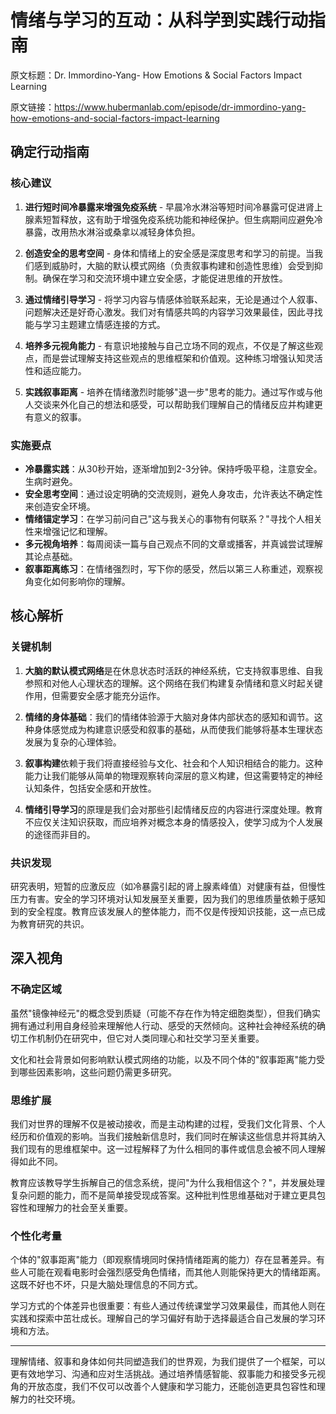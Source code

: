 # 情绪与学习的互动：从科学到实践行动指南

原文标题：Dr. Immordino-Yang- How Emotions & Social Factors Impact Learning

原文链接：https://www.hubermanlab.com/episode/dr-immordino-yang-how-emotions-and-social-factors-impact-learning

<YouTube videoId="S8jWFcDGz4Y" />

## 确定行动指南

### 核心建议
1. **进行短时间冷暴露来增强免疫系统** - 早晨冷水淋浴等短时间冷暴露可促进肾上腺素短暂释放，这有助于增强免疫系统功能和神经保护。但生病期间应避免冷暴露，改用热水淋浴或桑拿以减轻身体负担。

2. **创造安全的思考空间** - 身体和情绪上的安全感是深度思考和学习的前提。当我们感到威胁时，大脑的默认模式网络（负责叙事构建和创造性思维）会受到抑制。确保在学习和交流环境中建立安全感，才能促进思维的开放性。

3. **通过情绪引导学习** - 将学习内容与情感体验联系起来，无论是通过个人叙事、问题解决还是好奇心激发。我们对有情感共鸣的内容学习效果最佳，因此寻找能与学习主题建立情感连接的方式。

4. **培养多元视角能力** - 有意识地接触与自己立场不同的观点，不仅是了解这些观点，而是尝试理解支持这些观点的思维框架和价值观。这种练习增强认知灵活性和适应能力。

5. **实践叙事距离** - 培养在情绪激烈时能够"退一步"思考的能力。通过写作或与他人交谈来外化自己的想法和感受，可以帮助我们理解自己的情绪反应并构建更有意义的叙事。

### 实施要点
- **冷暴露实践**：从30秒开始，逐渐增加到2-3分钟。保持呼吸平稳，注意安全。生病时避免。
- **安全思考空间**：通过设定明确的交流规则，避免人身攻击，允许表达不确定性来创造安全环境。
- **情绪锚定学习**：在学习前问自己"这与我关心的事物有何联系？"寻找个人相关性来增强记忆和理解。
- **多元视角培养**：每周阅读一篇与自己观点不同的文章或播客，并真诚尝试理解其论点基础。
- **叙事距离练习**：在情绪强烈时，写下你的感受，然后以第三人称重述，观察视角变化如何影响你的理解。

## 核心解析

### 关键机制
1. **大脑的默认模式网络**是在休息状态时活跃的神经系统，它支持叙事思维、自我参照和对他人心理状态的理解。这个网络在我们构建复杂情绪和意义时起关键作用，但需要安全感才能充分运作。

2. **情绪的身体基础**：我们的情绪体验源于大脑对身体内部状态的感知和调节。这种身体感觉成为构建意识感受和叙事的基础，从而使我们能够将基本生理状态发展为复杂的心理体验。

3. **叙事构建**依赖于我们将直接经验与文化、社会和个人知识相结合的能力。这种能力让我们能够从简单的物理观察转向深层的意义构建，但这需要特定的神经认知条件，包括安全感和开放性。

4. **情绪引导学习**的原理是我们会对那些引起情绪反应的内容进行深度处理。教育不应仅关注知识获取，而应培养对概念本身的情感投入，使学习成为个人发展的途径而非目的。

### 共识发现
研究表明，短暂的应激反应（如冷暴露引起的肾上腺素峰值）对健康有益，但慢性压力有害。安全的学习环境对认知发展至关重要，因为我们的思维质量依赖于感知到的安全程度。教育应该发展人的整体能力，而不仅是传授知识技能，这一点已成为教育研究的共识。

## 深入视角

### 不确定区域
虽然"镜像神经元"的概念受到质疑（可能不存在作为特定细胞类型），但我们确实拥有通过利用自身经验来理解他人行动、感受的天然倾向。这种社会神经系统的确切工作机制仍在研究中，但它对人类同理心和社交学习至关重要。

文化和社会背景如何影响默认模式网络的功能，以及不同个体的"叙事距离"能力受到哪些因素影响，这些问题仍需更多研究。

### 思维扩展
我们对世界的理解不仅是被动接收，而是主动构建的过程，受我们文化背景、个人经历和价值观的影响。当我们接触新信息时，我们同时在解读这些信息并将其纳入我们现有的思维框架中。这一过程解释了为什么相同的事件或信息会被不同人理解得如此不同。

教育应该教导学生拆解自己的信念系统，提问"为什么我相信这个？"，并发展处理复杂问题的能力，而不是简单接受现成答案。这种批判性思维基础对于建立更具包容性和理解力的社会至关重要。

### 个性化考量
个体的"叙事距离"能力（即观察情境同时保持情绪距离的能力）存在显著差异。有些人可能在观看电影时会强烈感受角色情绪，而其他人则能保持更大的情绪距离。这既不好也不坏，只是大脑处理信息的不同方式。

学习方式的个体差异也很重要：有些人通过传统课堂学习效果最佳，而其他人则在实践和探索中茁壮成长。理解自己的学习偏好有助于选择最适合自己发展的学习环境和方法。

---

理解情绪、叙事和身体如何共同塑造我们的世界观，为我们提供了一个框架，可以更有效地学习、沟通和应对生活挑战。通过培养情感智能、叙事能力和接受多元视角的开放态度，我们不仅可以改善个人健康和学习能力，还能创造更具包容性和理解力的社交环境。
